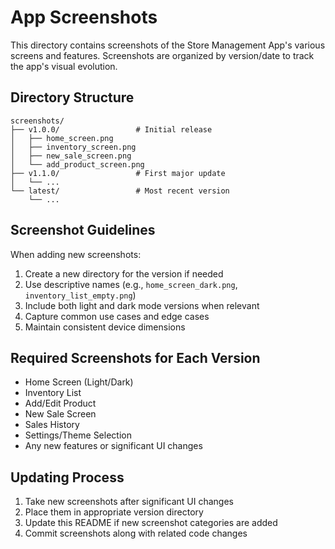 # App Screenshots

This directory contains screenshots of the Store Management App's various screens and features. Screenshots are organized by version/date to track the app's visual evolution.

## Directory Structure

```
screenshots/
├── v1.0.0/                 # Initial release
│   ├── home_screen.png
│   ├── inventory_screen.png
│   ├── new_sale_screen.png
│   └── add_product_screen.png
├── v1.1.0/                 # First major update
│   └── ...
└── latest/                 # Most recent version
    └── ...
```

## Screenshot Guidelines

When adding new screenshots:

1. Create a new directory for the version if needed
2. Use descriptive names (e.g., `home_screen_dark.png`, `inventory_list_empty.png`)
3. Include both light and dark mode versions when relevant
4. Capture common use cases and edge cases
5. Maintain consistent device dimensions

## Required Screenshots for Each Version

- Home Screen (Light/Dark)
- Inventory List
- Add/Edit Product
- New Sale Screen
- Sales History
- Settings/Theme Selection
- Any new features or significant UI changes

## Updating Process

1. Take new screenshots after significant UI changes
2. Place them in appropriate version directory
3. Update this README if new screenshot categories are added
4. Commit screenshots along with related code changes
